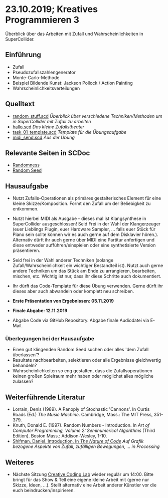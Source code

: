 # 23.10.2019; Kreatives Programmieren 3

Überblick über das Arbeiten mit Zufall und Wahrscheinlichkeiten in SuperCollider.

## Einführung

* Zufall
* Pseudozufallszahlengenerator
* Monte-Carlo-Methode
* Beispiel Bildende Kunst: Jackson Pollock / Action Painting
* Wahrscheinlichkeitsverteilungen

## Quelltext

* [random_stuff.scd](random_stuff.scd) *Überblick über verschiedene Techniken/Methoden um in SuperCollider mit Zufall zu arbeiten*
* [hallo.scd](hallo.scd) *Das kleine Zufallstheater*
* [task_01_template.scd](task_01_template.scd) *Template für die Übungsaufgabe*
* [midi_send.scd](../../UEB/03/midi_send.scd) *Aus der Übung*

## Relevante Seiten in SCDoc

* [Randomness](http://doc.sccode.org/Guides/Randomness.html)
* [Random Seed](http://doc.sccode.org/Reference/randomSeed.html)

## Hausaufgabe

* Nutzt Zufalls-Operationen als primäres gestalterisches Element für eine kleine Skizze/Komposition. Formt den Zufall um der Beliebigkeit zu entkommen.
* Nutzt hierbei MIDI als Ausgabe - dieses mal ist Klangsynthese in SuperCollider ausgeschlossen! Seid Frei in der Wahl der Klangerzeuger (euer Lieblings Plugin, euer Hardware Sampler, ... falls euer Stück für Piano sein sollte können wir es auch gerne auf dem Disklavier hören.). Alternativ dürft ihr auch gerne über MIDI eine Partitur anfertigen und diese entweder aufführen/einspielen oder eine synthetisierte Version präsentieren.
* Seid frei in der Wahl anderer Techniken (solange Zufall/Wahrscheinlichkeit ein wichtiger Bestandteil ist). Nutzt auch gerne andere Techniken um das Stück am Ende zu arrangieren, bearbeiten, mischen, etc. Wichtig ist nur, dass ihr diese Schritte auch dokumentiert.
* Ihr dürft das Code-Template für diese Übung verwenden. Gerne dürft ihr dieses aber auch abwandeln oder komplett neu schreiben.

* **Erste Präsentation von Ergebnissen: 05.11.2019**
* **Finale Abgabe: 12.11.2019**

* Abgabe Code via GitHub Repository. Abgabe finale Audiodatei via E-Mail.

### Überlegungen bei der Hausaufgabe

* Einen gut klingenden Random Seed suchen oder alles 'dem Zufall überlassen'?
* Resultate nachbearbeiten, selektieren oder alle Ergebnisse gleichwertig behandeln?
* Wahrscheinlichkeiten so eng gestalten, dass die Zufallsoperationen keinen großen Spielraum mehr haben oder möglichst alles mögliche zulassen?

## Weiterführende Literatur

* Lorrain, Denis (1989). A Panoply of Stochastic 'Cannons'. In Curtis Roads (Ed.) *The Music Machine*. Cambridge, Mass.: The MIT Press, 351-379.
* Knuth, Donald E. (1997). Random Numbers - Introduction. In *Art of Computer Programming, Volume 2: Seminumerical Algorithms* (Third Edition). Boston Mass.: Addison-Wesley, 1-10.
* [Shifman, Daniel. Introduction. In *The Nature of Code*](https://natureofcode.com/book/introduction/) *Auf Grafik bezogene Aspekte von Zufall, zufälligen Bewegungen, ... in Processing*

## Weiteres

* Nächste Sitzung [Creative Coding Lab](../../CCL) wieder regulär um 14:00. Bitte bringt für das Show & Tell eine eigene kleine Arbeit mit (gerne nur Skizze, Ideen, ...). Stellt alternativ eine Arbeit anderer Künstler vor die euch beindrucken/inspirieren.